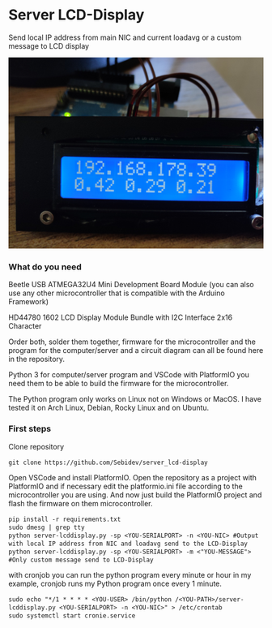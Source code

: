 # Server LCD-Display
Send local IP address from main NIC and current loadavg or a custom message to LCD display

![](https://github.com/Sebidev/server_lcd-display/blob/main/images/1685800997132.jpg)

### What do you need
Beetle USB ATMEGA32U4 Mini Development Board Module (you can also use any other microcontroller that is compatible with the Arduino Framework)

HD44780 1602 LCD Display Module Bundle with I2C Interface 2x16 Character

Order both, solder them together, firmware for the microcontroller and the program for the computer/server and a circuit diagram can all be found here in the repository.

Python 3 for computer/server program and VSCode with PlatformIO you need them to be able to build the firmware for the microcontroller.

The Python program only works on Linux not on Windows or MacOS. I have tested it on Arch Linux, Debian, Rocky Linux and on Ubuntu.

### First steps
Clone repository
```
git clone https://github.com/Sebidev/server_lcd-display
```
Open VSCode and install PlatformIO. Open the repository as a project with PlatformIO and if necessary edit the platformio.ini file according to the microcontroller you are using. And now just build the PlatformIO project and flash the firmware on them microcontroller.

```
pip install -r requirements.txt
sudo dmesg | grep tty
python server-lcddisplay.py -sp <YOU-SERIALPORT> -n <YOU-NIC> #Output with local IP address from NIC and loadavg send to the LCD-Display
python server-lcddisplay.py -sp <YOU-SERIALPORT> -m <"YOU-MESSAGE"> #Only custom message send to LCD-Display
```

with cronjob you can run the python program every minute or hour in my example, cronjob runs my Python program once every 1 minute.
```
sudo echo "*/1 * * * * <YOU-USER> /bin/python /<YOU-PATH>/server-lcddisplay.py <YOU-SERIALPORT> -n <YOU-NIC>" > /etc/crontab
sudo systemctl start cronie.service
```
